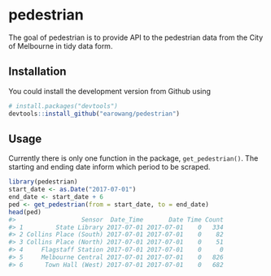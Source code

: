 <!-- README.md is generated from README.Rmd. Please edit that file -->
pedestrian
==========

The goal of pedestrian is to provide API to the pedestrian data from the City of Melbourne in tidy data form.

Installation
------------

You could install the development version from Github using

``` r
# install.packages("devtools")
devtools::install_github("earowang/pedestrian")
```

Usage
-----

Currently there is only one function in the package, `get_pedestrian()`. The starting and ending date inform which period to be scraped.

``` r
library(pedestrian)
start_date <- as.Date("2017-07-01")
end_date <- start_date + 6
ped <- get_pedestrian(from = start_date, to = end_date)
head(ped)
#>                  Sensor  Date_Time       Date Time Count
#> 1         State Library 2017-07-01 2017-07-01    0   334
#> 2 Collins Place (South) 2017-07-01 2017-07-01    0    82
#> 3 Collins Place (North) 2017-07-01 2017-07-01    0    51
#> 4     Flagstaff Station 2017-07-01 2017-07-01    0     0
#> 5     Melbourne Central 2017-07-01 2017-07-01    0   826
#> 6      Town Hall (West) 2017-07-01 2017-07-01    0   682
```
